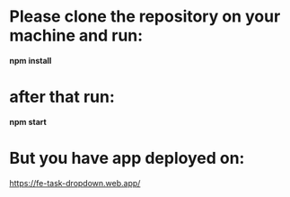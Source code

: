 # Please clone the repository on your machine and run:

<strong>npm install</strong>

# after that run:

<strong>npm start</strong>

# But you have app deployed on:

https://fe-task-dropdown.web.app/
